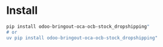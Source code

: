 # Install

```bash
pip install odoo-bringout-oca-ocb-stock_dropshipping"
# or
uv pip install odoo-bringout-oca-ocb-stock_dropshipping"
```
